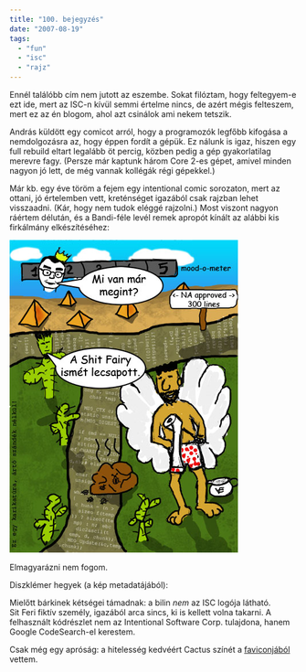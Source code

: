 ```yaml
---
title: "100. bejegyzés"
date: "2007-08-19"
tags: 
  - "fun"
  - "isc"
  - "rajz"
---
```


Ennél találóbb cím nem jutott az eszembe. Sokat filóztam, hogy feltegyem-e ezt ide, mert az ISC-n kívül semmi értelme nincs, de azért mégis felteszem, mert ez az én blogom, ahol azt csinálok ami nekem tetszik.

András küldött egy comicot arról, hogy a programozók legfőbb kifogása a nemdolgozásra az, hogy éppen fordít a gépük. Ez nálunk is igaz, hiszen egy full rebuild eltart legalább öt percig, közben pedig a gép gyakorlatilag merevre fagy. (Persze már kaptunk három Core 2-es gépet, amivel minden nagyon jó lett, de még vannak kollégák régi gépekkel.)

Már kb. egy éve töröm a fejem egy intentional comic sorozaton, mert az ottani, jó értelemben vett, kreténséget igazából csak rajzban lehet visszaadni. (Kár, hogy nem tudok eléggé rajzolni.) Most viszont nagyon ráértem délután, és a Bandi-féle levél remek apropót kínált az alábbi kis firkálmány elkészítéséhez:

![Shit Fairy - ISC comic](images/shitfairy.jpg) 

Elmagyarázni nem fogom.

Diszklémer hegyek (a kép metadatájából):

Mielőtt bárkinek kétségei támadnak: a bilin _nem_ az ISC logója látható. Sit Feri fiktív személy, igazából arca sincs, ki is kellett volna takarni. A felhasznált kódrészlet nem az Intentional Software Corp. tulajdona, hanem Google CodeSearch-el kerestem.

Csak még egy apróság: a hitelesség kedvéért Cactus színét a [faviconjából](http://cactus.rulez.org/favicon.ico) vettem.
